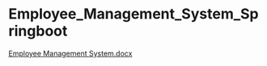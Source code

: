 # Employee_Management_System_Springboot
[Employee Management System.docx](https://github.com/Chandrasekhar-22/Employee_Management_System_Springboot/files/10571313/Employee.Management.System.docx)
